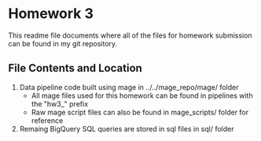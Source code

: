 # Homework 3

This readme file documents where all of the files for homework submission can be found in my git repository.

## File Contents and Location

1. Data pipeline code built using mage in ../../mage_repo/mage/ folder
    - All mage files used for this homework can be found in pipelines with the "hw3_" prefix
    - Raw mage script files can also be found in mage_scripts/ folder for reference
2. Remaing BigQuery SQL queries are stored in sql files in sql/ folder

